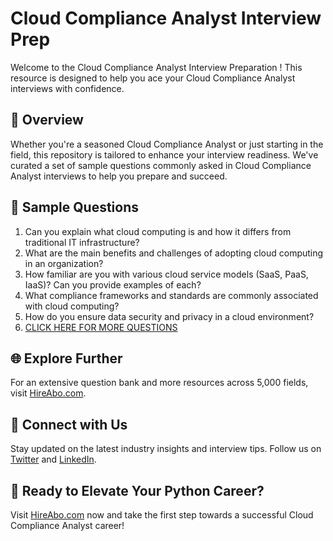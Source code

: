 # Cloud Compliance Analyst Interview Prep

Welcome to the Cloud Compliance Analyst Interview Preparation ! This resource is designed to help you ace your Cloud Compliance Analyst interviews with confidence.

## 🚀 Overview

Whether you're a seasoned Cloud Compliance Analyst or just starting in the field, this repository is tailored to enhance your interview readiness. We've curated a set of sample questions commonly asked in Cloud Compliance Analyst interviews to help you prepare and succeed.

## 📝 Sample Questions

1. Can you explain what cloud computing is and how it differs from traditional IT infrastructure?
2. What are the main benefits and challenges of adopting cloud computing in an organization?
3. How familiar are you with various cloud service models (SaaS, PaaS, IaaS)? Can you provide examples of each?
4. What compliance frameworks and standards are commonly associated with cloud computing?
5. How do you ensure data security and privacy in a cloud environment?
6. [CLICK HERE FOR MORE QUESTIONS](https://hireabo.com/job/0_4_13/Cloud%20Compliance%20Analyst)

## 🌐 Explore Further

For an extensive question bank and more resources across 5,000 fields, visit [HireAbo.com](https://www.hireabo.com).

## 📱 Connect with Us

Stay updated on the latest industry insights and interview tips. Follow us on [Twitter](https://twitter.com/hireabo) and [LinkedIn](https://www.linkedin.com/in/hire-abo-3609972a8/).

## 🚀 Ready to Elevate Your Python Career?

Visit [HireAbo.com](https://www.hireabo.com) now and take the first step towards a successful Cloud Compliance Analyst career!